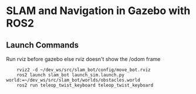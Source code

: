 # SLAM and Navigation in Gazebo with ROS2

## Launch Commands

Run rviz before gazebo else rviz doesn't show the /odom frame

```
    rviz2 -d ~/dev_ws/src/slam_bot/config/move_bot.rviz
    ros2 launch slam_bot launch_sim.launch.py world:=~/dev_ws/src/slam_bot/worlds/obstacles.world
    ros2 run teleop_twist_keyboard teleop_twist_keyboard
```